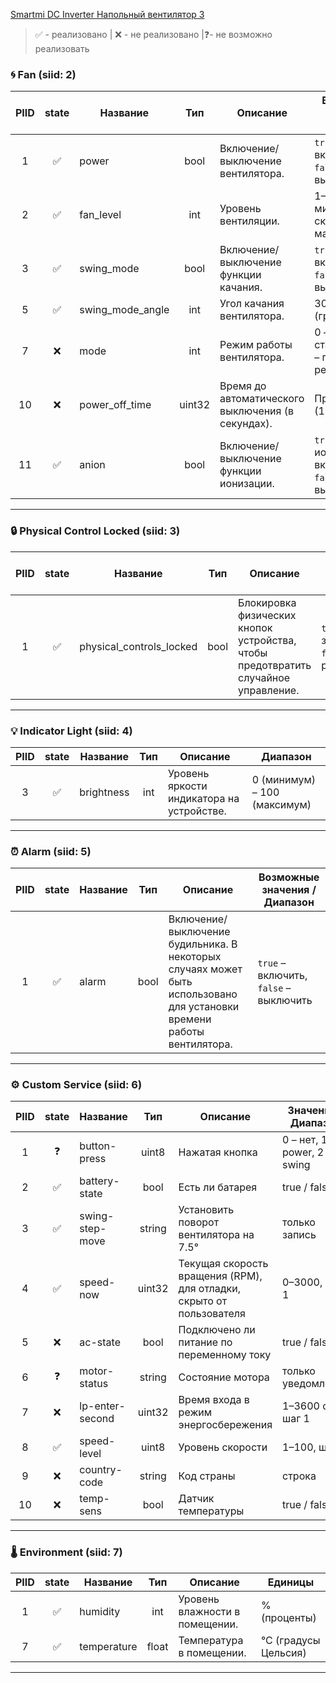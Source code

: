 
[Smartmi DC Inverter Напольный вентилятор 3](https://home.miot-spec.com/spec/zhimi.fan.za5)

> ✅ - реализовано | ❌ - не реализовано |❓- не возможно реализовать 
### 🌀 **Fan (siid: 2)**

| PIID | state | Название         | Тип    | Описание                                          | Возможные значения / Диапазон                        |
| :-----: | :-----: | ---------------- | :-----: | ------------------------------------------------- | ---------------------------------------------------- |
| 1    |   ✅   | power            | bool   | Включение/выключение вентилятора.                 | `true` – включено, `false` – выключено               |
| 2    |   ✅   | fan_level        | int    | Уровень вентиляции.                               | 1–4 (где 1 – минимальная скорость, 4 – максимальная) |
| 3    |   ✅   | swing_mode       | bool   | Включение/выключение функции качания.             | `true` – качание включено, `false` – выключено       |
| 5    |   ✅   | swing_mode_angle | int    | Угол качания вентилятора.                         | 30, 60, 90, 120 (градусов)                           |
| 7    |   ❌   | mode             | int    | Режим работы вентилятора.                         | 0 – стандартный, 1 – природный режим                 |
| 10   |   ❌   | power_off_time   | uint32 | Время до автоматического выключения (в секундах). | Пример: 3600 (1 час)                                 |
| 11   |   ✅   | anion            | bool   | Включение/выключение функции ионизации.           | `true` – ионизация включена, `false` – выключена     |

---
### 🔒 **Physical Control Locked (siid: 3)**
| PIID | state | Название                 | Тип  | Описание                                                                           | Возможные значения / Диапазон                    |
| :-----: | :---: | ------------------------ | ---- | ---------------------------------------------------------------------------------- | ------------------------------------------------ |
| 1    |   ✅   | physical_controls_locked | bool | Блокировка физических кнопок устройства, чтобы предотвратить случайное управление. | `true` – заблокировано, `false` – разблокировано |

---
### 💡 **Indicator Light (siid: 4)**
| PIID | state | Название   | Тип | Описание                                  | Диапазон                     |
| :-----: | :-----: | ---------- | :-----: | ----------------------------------------- | ---------------------------- |
| 3    | ✅     | brightness | int | Уровень яркости индикатора на устройстве. | 0 (минимум) – 100 (максимум) |

---
### ⏰ **Alarm (siid: 5)**
| PIID | state | Название | Тип  | Описание                                                                                                               | Возможные значения / Диапазон          |
| :-----: | :-----: | -------- | :-----: | ---------------------------------------------------------------------------------------------------------------------- | -------------------------------------- |
| 1    | ✅     | alarm    | bool | Включение/выключение будильника. В некоторых случаях может быть использовано для установки времени работы вентилятора. | `true` – включить, `false` – выключить |

---
### ⚙️ **Custom Service (siid: 6)**
| PIID | state | Название        | Тип    | Описание                                                             | Значения / Диапазон           |
| :-----: | :-----: | --------------- | :-----: | -------------------------------------------------------------------- | ----------------------------- |
| 1    | ❓     | button-press    | uint8  | Нажатая кнопка                                                       | 0 – нет, 1 – power, 2 – swing |
| 2    | ✅     | battery-state   | bool   | Есть ли батарея                                                      | true / false                  |
| 3    | ✅     | swing-step-move | string | Установить поворот вентилятора на 7.5°                               | только запись                 |
| 4    | ✅     | speed-now       | uint32 | Текущая скорость вращения (RPM), для отладки, скрыто от пользователя | 0–3000, шаг 1                 |
| 5    | ❌     | ac-state        | bool   | Подключено ли питание по переменному току                            | true / false                  |
| 6    | ❓     | motor-status    | string | Состояние мотора                                                     | только уведомление            |
| 7    | ❌     | lp-enter-second | uint32 | Время входа в режим энергосбережения                                 | 1–3600 сек, шаг 1             |
| 8    | ✅     | speed-level     | uint8  | Уровень скорости                                                     | 1–100, шаг 1                  |
| 9    | ❌     | country-code    | string | Код страны                                                           | строка                        |
| 10   | ❌     | temp-sens       | bool   | Датчик температуры                                                   | true / false                  |

---
### 🌡️ **Environment (siid: 7)**
| PIID | state | Название    | Тип   | Описание                       | Единицы              |
| :-----: | :-----: | ----------- | :-----: | ------------------------------ | -------------------- |
| 1    | ✅     | humidity    | int   | Уровень влажности в помещении. | % (проценты)         |
| 7    | ✅     | temperature | float | Температура в помещении.       | °C (градусы Цельсия) |

---